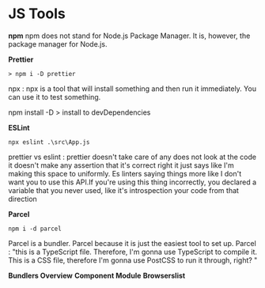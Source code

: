 # JS Tools

**npm**
npm does not stand for Node.js Package Manager. It is, however, the package manager for Node.js.

**Prettier**

    > npm i -D prettier

npx : npx is a tool that will install something and then run it immediately. You can use it to test something.

npm install -D > install to devDependencies

**ESLint**

    npx eslint .\src\App.js

prettier vs eslint : prettier doesn't take care of any does not look at the code it doesn't make any assertion that it's correct right it just says like I'm making this space to uniformly. Es linters saying things more like I don't want you to use this API.If you're using this thing incorrectly, you declared a variable that you never used, like it's introspection your code from that direction

**Parcel**

    npm i -d parcel

Parcel is a bundler. Parcel because it is just the easiest tool to set up.
Parcel : "this is a TypeScript file. Therefore, I'm gonna use TypeScript to compile it. This is a CSS file, therefore I'm gonna use PostCSS to run it through, right? "

**Bundlers Overview**
**Component Module**
**Browserslist**
